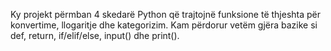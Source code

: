 Ky projekt përmban 4 skedarë Python që trajtojnë funksione të thjeshta për konvertime, llogaritje dhe kategorizim. Kam përdorur vetëm gjëra bazike si def, return, if/elif/else, input() dhe print().
